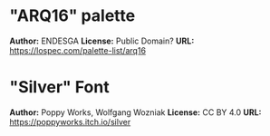 # "ARQ16" palette

**Author:** ENDESGA
**License:** Public Domain?
**URL:** https://lospec.com/palette-list/arq16

# "Silver" Font

**Author:** Poppy Works, Wolfgang Wozniak
**License:** CC BY 4.0
**URL:** https://poppyworks.itch.io/silver
